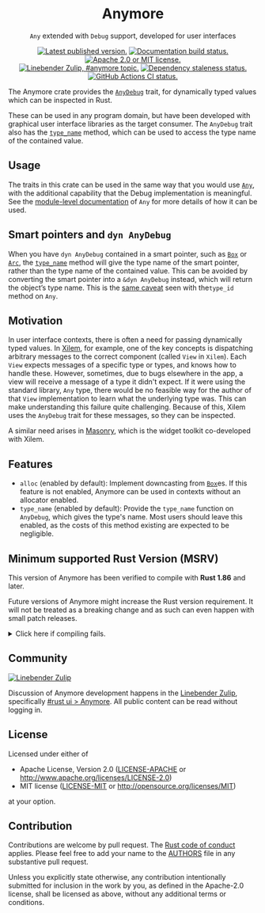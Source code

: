 <div align="center">

# Anymore

`Any` extended with `Debug` support, developed for user interfaces

[![Latest published version.](https://img.shields.io/crates/v/anymore.svg)](https://crates.io/crates/anymore)
[![Documentation build status.](https://docs.rs/anymore/badge.svg)](https://docs.rs/anymore)
[![Apache 2.0 or MIT license.](https://img.shields.io/badge/license-Apache--2.0_OR_MIT-blue.svg)](#license)
\
[![Linebender Zulip, #anymore topic.](https://img.shields.io/badge/Linebender-%23rust--ui-blue?logo=Zulip)](https://xi.zulipchat.com/#narrow/channel/422907-rust-ui/topic/Anymore/with/528830762)
[![Dependency staleness status.](https://deps.rs/repo/github/linebender/anymore/status.svg)](https://deps.rs/repo/github/linebender/anymore)
[![GitHub Actions CI status.](https://github.com/linebender/anymore/workflows/CI/badge.svg)](https://github.com/linebender/anymore/actions)

</div>

<!-- We use cargo-rdme to update the README with the contents of lib.rs.
To edit the following section, update it in lib.rs, then run:
cargo rdme --workspace-project=anymore --heading-base-level=0
Full documentation at https://github.com/orium/cargo-rdme -->

<!-- Intra-doc links used in lib.rs should be evaluated here. 
See https://linebender.org/blog/doc-include/ for related discussion. -->
[`AnyDebug`]: https://docs.rs/anymore/latest/anymore/trait.AnyDebug.html
[`Any`]: https://doc.rust-lang.org/stable/std/any/trait.Any.html
[core::any]: https://doc.rust-lang.org/stable/core/any/index.html
[core::any#smart-pointers-and-dyn-any]: https://doc.rust-lang.org/stable/core/any/index.html#smart-pointers-and-dyn-any
[AnyDebug::type_name]: https://docs.rs/anymore/latest/anymore/trait.AnyDebug.html#tymethod.type_name
[`Box`]: https://doc.rust-lang.org/stable/alloc/boxed/struct.Box.html
[alloc::sync::Arc]: https://doc.rust-lang.org/stable/alloc/sync/struct.Arc.html
<!-- cargo-rdme start -->

The Anymore crate provides the [`AnyDebug`][] trait, for dynamically typed values which
can be inspected in Rust.

These can be used in any program domain, but have been developed with graphical
user interface libraries as the target consumer.
The `AnyDebug` trait also has the [`type_name`](AnyDebug::type_name) method, which
can be used to access the type name of the contained value.

## Usage

The traits in this crate can be used in the same way that you would use
[`Any`], with the additional capability that the Debug implementation is meaningful.
See the [module-level documentation][core::any] of `Any` for more details of how it
can be used.

## Smart pointers and `dyn AnyDebug`

When you have `dyn AnyDebug` contained in a smart pointer, such as [`Box`] or
[`Arc`][alloc::sync::Arc],
the [`type_name`][AnyDebug::type_name] method will give the type name of the smart
pointer, rather than the type name of the contained value. This can be avoided by
converting the smart pointer into a `&dyn AnyDebug` instead, which will return the
object’s type name. This is the [same caveat][core::any#smart-pointers-and-dyn-any]
seen with the`type_id` method on `Any`.

## Motivation

In user interface contexts, there is often a need for passing dynamically typed values.
In [Xilem](https://docs.rs/xilem/latest/xilem/), for example, one of the key concepts is
dispatching arbitrary messages to the correct component (called `View` in `Xilem`).
Each `View` expects messages of a specific type or types, and knows how to handle these.
However, sometimes, due to bugs elsewhere in the app, a view will receive a message of a
type it didn't expect. If it were using the standard library, `Any` type, there would be no
feasible way for the author of that `View` implementation to learn what the underlying type was.
This can make understanding this failure quite challenging.
Because of this, Xilem uses the `AnyDebug` trait for these messages, so they can be inspected.

A similar need arises in [Masonry](https://docs.rs/masonry/latest/masonry/), which is the widget toolkit
co-developed with Xilem.

## Features

- `alloc` (enabled by default): Implement downcasting from [`Box`]es.
  If this feature is not enabled, Anymore can be used in contexts without an allocator enabled.
- `type_name` (enabled by default): Provide the `type_name` function on `AnyDebug`, which gives the type's name.
  Most users should leave this enabled, as the costs of this method existing are expected to be negligible.

<!-- cargo-rdme end -->

## Minimum supported Rust Version (MSRV)

This version of Anymore has been verified to compile with **Rust 1.86** and later.

Future versions of Anymore might increase the Rust version requirement.
It will not be treated as a breaking change and as such can even happen with small patch releases.

<details>
<summary>Click here if compiling fails.</summary>

As time has passed, some of Anymore's dependencies could have released versions with a higher Rust requirement.
If you encounter a compilation issue due to a dependency and don't want to upgrade your Rust toolchain, then you could downgrade the dependency.

```sh
# Use the problematic dependency's name and version
cargo update -p package_name --precise 0.1.1
```

</details>

## Community

[![Linebender Zulip](https://img.shields.io/badge/Xi%20Zulip-%23general-blue?logo=Zulip)](https://xi.zulipchat.com/#narrow/channel/147921-general)

Discussion of Anymore development happens in the [Linebender Zulip](https://xi.zulipchat.com/), specifically [#rust ui > Anymore](https://xi.zulipchat.com/#narrow/channel/422907-rust-ui/topic/Anymore).
All public content can be read without logging in.

## License

Licensed under either of

- Apache License, Version 2.0 ([LICENSE-APACHE](LICENSE-APACHE) or <http://www.apache.org/licenses/LICENSE-2.0>)
- MIT license ([LICENSE-MIT](LICENSE-MIT) or <http://opensource.org/licenses/MIT>)

at your option.

## Contribution

Contributions are welcome by pull request. The [Rust code of conduct] applies.
Please feel free to add your name to the [AUTHORS] file in any substantive pull request.

Unless you explicitly state otherwise, any contribution intentionally submitted for inclusion in the work by you, as defined in the Apache-2.0 license, shall be licensed as above, without any additional terms or conditions.

[Rust Code of Conduct]: https://www.rust-lang.org/policies/code-of-conduct
[AUTHORS]: ./AUTHORS
